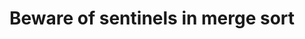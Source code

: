 ---
layout: post
title:  "Beware of sentinels in merge sort"
description: >
    Some authors (including CLRS) suggest that the merge function in a merge sort implementation can be sped up by adding a sentinel to the list.
    While this is technically correct (the best kind of correct), it requires that a sentinel value can be chosen that is guaranteed to never occur as a regular value.
    This is impossible for any general purpose, real world implementation.
categories: teaching java algorithms
---